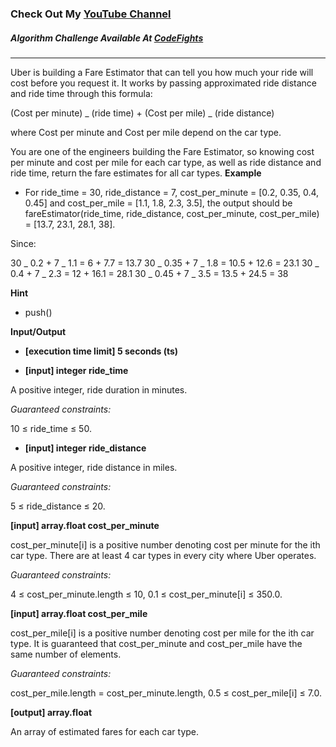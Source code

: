 ### Check Out My [YouTube Channel](https://www.YouTube.com/CodingTutorials360)

##### Algorithm Challenge Available At [CodeFights](https://codefights.com/company-challenges/uber/HNQwGHfKAoYsz9KX6)

---

Uber is building a Fare Estimator that can tell you how much your ride will cost before you request it. It works by passing approximated ride distance and ride time through this formula:

(Cost per minute) _ (ride time) + (Cost per mile) _ (ride distance)

where Cost per minute and Cost per mile depend on the car type.

You are one of the engineers building the Fare Estimator, so knowing cost per minute and cost per mile for each car type, as well as ride distance and ride time, return the fare estimates for all car types.
**Example**

- For
  ride_time = 30,
  ride_distance = 7,
  cost_per_minute = [0.2, 0.35, 0.4, 0.45] and
  cost_per_mile = [1.1, 1.8, 2.3, 3.5], the output should be
  fareEstimator(ride_time, ride_distance, cost_per_minute, cost_per_mile) = [13.7, 23.1, 28.1, 38].

Since:

30 _ 0.2 + 7 _ 1.1 = 6 + 7.7 = 13.7
30 _ 0.35 + 7 _ 1.8 = 10.5 + 12.6 = 23.1
30 _ 0.4 + 7 _ 2.3 = 12 + 16.1 = 28.1
30 _ 0.45 + 7 _ 3.5 = 13.5 + 24.5 = 38

**Hint**

- push()

**Input/Output**

- **[execution time limit] 5 seconds (ts)**

- **[input] integer ride_time**

A positive integer, ride duration in minutes.

_Guaranteed constraints:_

10 ≤ ride_time ≤ 50.

- **[input] integer ride_distance**

A positive integer, ride distance in miles.

_Guaranteed constraints:_

5 ≤ ride_distance ≤ 20.

**[input] array.float cost_per_minute**

cost_per_minute[i] is a positive number denoting cost per minute for the ith car type. There are at least 4 car types in every city where Uber operates.

_Guaranteed constraints:_

4 ≤ cost_per_minute.length ≤ 10,
0.1 ≤ cost_per_minute[i] ≤ 350.0.

**[input] array.float cost_per_mile**

cost_per_mile[i] is a positive number denoting cost per mile for the ith car type. It is guaranteed that cost_per_minute and cost_per_mile have the same number of elements.

_Guaranteed constraints:_

cost_per_mile.length = cost_per_minute.length,
0.5 ≤ cost_per_mile[i] ≤ 7.0.

**[output] array.float**

An array of estimated fares for each car type.
